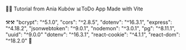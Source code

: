 :wave::wave: Tutorial from Ania Kubów
:bar_chart:ToDo App Made with Vite

:hammer_and_pick::hammer_and_pick:
"bcrypt": "^5.1.0",
"cors": "^2.8.5",
"dotenv": "^16.3.1",
"express": "^4.18.2",
"jsonwebtoken": "^9.0.1",
"nodemon": "^3.0.1",
"pg": "^8.11.1",
"uuid": "^9.0.0"
"dotenv": "^16.3.1",
"react-cookie": "^4.1.1",
"react-dom": "^18.2.0"
:checkered_flag:
